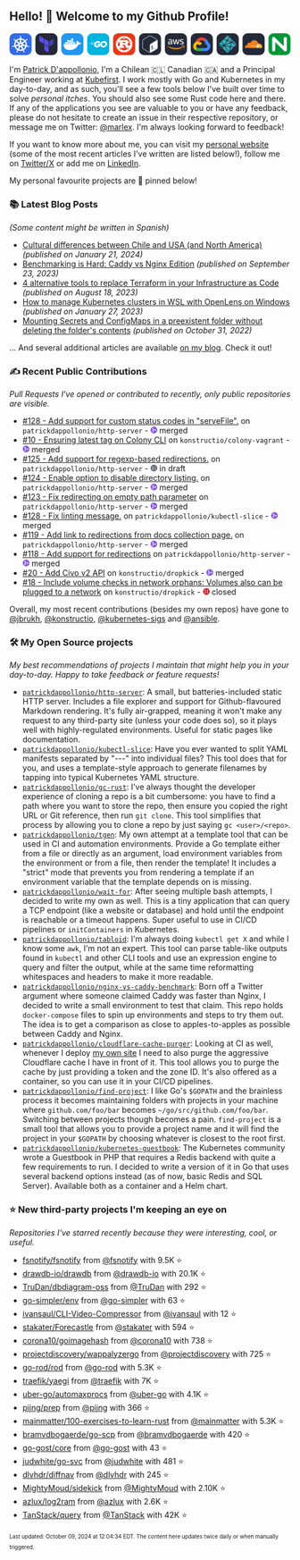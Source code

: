 <!-- DO NOT EDIT THIS FILE DIRECTLY! This file was automatically generated from the tool in this repo. -->

## Hello! 👋 Welcome to my Github Profile!

<p align="center">
  <picture>
    <source media="(prefers-color-scheme: dark)" srcset="images/icons-dark.png">
    <source media="(prefers-color-scheme: light)" srcset="images/icons-light.png">
    <img src="images/icons-dark.png" alt="technologies I use">
  </picture>
</p>

I'm [Patrick D'appollonio](https://www.patrickdap.com), I'm a Chilean 🇨🇱 Canadian 🇨🇦 and a Principal Engineer working at [Kubefirst](https://kubefirst.io). I work mostly with Go and Kubernetes in my day-to-day, and as such, you'll see a few tools below I've built over time to solve *personal itches*. You should also see some Rust code here and there. If any of the applications you see are valuable to you or have any feedback, please do not hesitate to create an issue in their respective repository, or message me on Twitter: [@marlex](https://twitter.com/marlex). I'm always looking forward to feedback!

If you want to know more about me, you can visit my [personal website](https://www.patrickdap.com) (some of the most recent articles I've written are listed below!), follow me on [Twitter/X](https://twitter.com/marlex) or add me on [LinkedIn](https://www.linkedin.com/in/patrickdappollonio/).

My personal favourite projects are 📌 pinned below!
### 📚 Latest Blog Posts

*(Some content might be written in Spanish)*


* [Cultural differences between Chile and USA (and North America)](https://www.patrickdap.com/post/cultural-differences-chile-usa/?ref=github-profile) *(published on January 21, 2024)*
* [Benchmarking is Hard: Caddy vs Nginx Edition](https://www.patrickdap.com/post/benchmarking-is-hard/?ref=github-profile) *(published on September 23, 2023)*
* [4 alternative tools to replace Terraform in your Infrastructure as Code](https://www.patrickdap.com/post/ideas-replace-terraform/?ref=github-profile) *(published on August 18, 2023)*
* [How to manage Kubernetes clusters in WSL with OpenLens on Windows](https://www.patrickdap.com/post/openlens-wsl/?ref=github-profile) *(published on January 27, 2023)*
* [Mounting Secrets and ConfigMaps in a preexistent folder without deleting the folder's contents](https://www.patrickdap.com/post/mounting-secrets-configmaps-without-deleting/?ref=github-profile) *(published on October 31, 2022)*

... And several additional articles are available [on my blog](https://www.patrickdap.com/). Check it out!
### ✍️ Recent Public Contributions

*Pull Requests I've opened or contributed to recently, only public repositories are visible.*


* [#128 - Add support for custom status codes in "serveFile".](https://github.com/patrickdappollonio/http-server/pull/128) on `patrickdappollonio/http-server` - <img src="images/github-merged.png" width="12px" height="12px"> merged
* [#10 - Ensuring latest tag on Colony CLI](https://github.com/konstructio/colony-vagrant/pull/10) on `konstructio/colony-vagrant` - <img src="images/github-merged.png" width="12px" height="12px"> merged
* [#125 - Add support for regexp-based redirections.](https://github.com/patrickdappollonio/http-server/pull/125) on `patrickdappollonio/http-server` - <img src="images/github-draft.png" width="12px" height="12px"> in draft
* [#124 - Enable option to disable directory listing.](https://github.com/patrickdappollonio/http-server/pull/124) on `patrickdappollonio/http-server` - <img src="images/github-merged.png" width="12px" height="12px"> merged
* [#123 - Fix redirecting on empty path parameter](https://github.com/patrickdappollonio/http-server/pull/123) on `patrickdappollonio/http-server` - <img src="images/github-merged.png" width="12px" height="12px"> merged
* [#128 - Fix linting message.](https://github.com/patrickdappollonio/kubectl-slice/pull/128) on `patrickdappollonio/kubectl-slice` - <img src="images/github-merged.png" width="12px" height="12px"> merged
* [#119 - Add link to redirections from docs collection page.](https://github.com/patrickdappollonio/http-server/pull/119) on `patrickdappollonio/http-server` - <img src="images/github-merged.png" width="12px" height="12px"> merged
* [#118 - Add support for redirections](https://github.com/patrickdappollonio/http-server/pull/118) on `patrickdappollonio/http-server` - <img src="images/github-merged.png" width="12px" height="12px"> merged
* [#20 - Add Civo v2 API](https://github.com/konstructio/dropkick/pull/20) on `konstructio/dropkick` - <img src="images/github-merged.png" width="12px" height="12px"> merged
* [#18 - Include volume checks in network orphans: Volumes also can be plugged to a network](https://github.com/konstructio/dropkick/pull/18) on `konstructio/dropkick` - <img src="images/github-closed.png" width="12px" height="12px"> closed

Overall, my most recent contributions (besides my own repos) have gone to 
[@jbrukh](https://github.com/jbrukh),
[@konstructio](https://github.com/konstructio),
[@kubernetes-sigs](https://github.com/kubernetes-sigs)
and [@ansible](https://github.com/ansible).
### 🛠️ My Open Source projects

*My best recommendations of projects I maintain that might help you in your day-to-day. Happy to take feedback or feature requests!*


* [`patrickdappollonio/http-server`](https://github.com/patrickdappollonio/http-server): A small, but batteries-included static HTTP server. Includes a file explorer and support for Github-flavoured Markdown rendering. It's fully air-grapped, meaning it won't make any request to any third-party site (unless your code does so), so it plays well with highly-regulated environments. Useful for static pages like documentation.
* [`patrickdappollonio/kubectl-slice`](https://github.com/patrickdappollonio/kubectl-slice): Have you ever wanted to split YAML manifests separated by "---" into individual files? This tool does that for you, and uses a template-style approach to generate filenames by tapping into typical Kubernetes YAML structure.
* [`patrickdappollonio/gc-rust`](https://github.com/patrickdappollonio/gc-rust): I've always thought the developer experience of cloning a repo is a bit cumbersome: you have to find a path where you want to store the repo, then ensure you copied the right URL or Git reference, then run `git clone`. This tool simplifies that process by allowing you to clone a repo by just saying `gc <user>/<repo>`.
* [`patrickdappollonio/tgen`](https://github.com/patrickdappollonio/tgen): My own attempt at a template tool that can be used in CI and automation environments. Provide a Go template either from a file or directly as an argument, load environment variables from the environment or from a file, then render the template! It includes a "strict" mode that prevents you from rendering a template if an environment variable that the template depends on is missing.
* [`patrickdappollonio/wait-for`](https://github.com/patrickdappollonio/wait-for): After seeing multiple bash attempts, I decided to write my own as well. This is a tiny application that can query a TCP endpoint (like a website or database) and hold until the endpoint is reachable or a timeout happens. Super useful to use in CI/CD pipelines or `initContainers` in Kubernetes.
* [`patrickdappollonio/tabloid`](https://github.com/patrickdappollonio/tabloid): I'm always doing `kubectl get X` and while I know some `awk`, I'm not an expert. This tool can parse table-like outputs found in `kubectl` and other CLI tools and use an expression engine to query and filter the output, while at the same time reformatting whitespaces and headers to make it more readable.
* [`patrickdappollonio/nginx-vs-caddy-benchmark`](https://github.com/patrickdappollonio/nginx-vs-caddy-benchmark): Born off a Twitter argument where someone claimed Caddy was faster than Nginx, I decided to write a small environment to test that claim. This repo holds `docker-compose` files to spin up environments and steps to try them out. The idea is to get a comparison as close to apples-to-apples as possible between Caddy and Nginx.
* [`patrickdappollonio/cloudflare-cache-purger`](https://github.com/patrickdappollonio/cloudflare-cache-purger): Looking at CI as well, whenever I deploy [my own site](https://www.patrickdap.com) I need to also purge the aggressive Cloudflare cache I have in front of it. This tool allows you to purge the cache by just providing a token and the zone ID. It's also offered as a container, so you can use it in your CI/CD pipelines.
* [`patrickdappollonio/find-project`](https://github.com/patrickdappollonio/find-project): I like Go's `$GOPATH` and the brainless process it becomes maintaining folders with projects in your machine where `github.com/foo/bar` becomes `~/go/src/github.com/foo/bar`. Switching between projects though becomes a pain. `find-project` is a small tool that allows you to provide a project name and it will find the project in your `$GOPATH` by choosing whatever is closest to the root first.
* [`patrickdappollonio/kubernetes-guestbook`](https://github.com/patrickdappollonio/kubernetes-guestbook): The Kubernetes community wrote a Guestbook in PHP that requires a Redis backend with quite a few requirements to run. I decided to write a version of it in Go that uses several backend options instead (as of now, basic Redis and SQL Server). Available both as a container and a Helm chart.
### ⭐ New third-party projects I'm keeping an eye on

*Repositories I've starred recently because they were interesting, cool, or useful.*


* [fsnotify/fsnotify](https://github.com/fsnotify/fsnotify) from [@fsnotify](https://github.com/fsnotify) with 9.5K ⭐️
* [drawdb-io/drawdb](https://github.com/drawdb-io/drawdb) from [@drawdb-io](https://github.com/drawdb-io) with 20.1K ⭐️
* [TruDan/dbdiagram-oss](https://github.com/TruDan/dbdiagram-oss) from [@TruDan](https://github.com/TruDan) with 292 ⭐️
* [go-simpler/env](https://github.com/go-simpler/env) from [@go-simpler](https://github.com/go-simpler) with 63 ⭐️
* [ivansaul/CLI-Video-Compressor](https://github.com/ivansaul/CLI-Video-Compressor) from [@ivansaul](https://github.com/ivansaul) with 12 ⭐️
* [stakater/Forecastle](https://github.com/stakater/Forecastle) from [@stakater](https://github.com/stakater) with 594 ⭐️
* [corona10/goimagehash](https://github.com/corona10/goimagehash) from [@corona10](https://github.com/corona10) with 738 ⭐️
* [projectdiscovery/wappalyzergo](https://github.com/projectdiscovery/wappalyzergo) from [@projectdiscovery](https://github.com/projectdiscovery) with 725 ⭐️
* [go-rod/rod](https://github.com/go-rod/rod) from [@go-rod](https://github.com/go-rod) with 5.3K ⭐️
* [traefik/yaegi](https://github.com/traefik/yaegi) from [@traefik](https://github.com/traefik) with 7K ⭐️
* [uber-go/automaxprocs](https://github.com/uber-go/automaxprocs) from [@uber-go](https://github.com/uber-go) with 4.1K ⭐️
* [pijng/prep](https://github.com/pijng/prep) from [@pijng](https://github.com/pijng) with 366 ⭐️
* [mainmatter/100-exercises-to-learn-rust](https://github.com/mainmatter/100-exercises-to-learn-rust) from [@mainmatter](https://github.com/mainmatter) with 5.3K ⭐️
* [bramvdbogaerde/go-scp](https://github.com/bramvdbogaerde/go-scp) from [@bramvdbogaerde](https://github.com/bramvdbogaerde) with 420 ⭐️
* [go-gost/core](https://github.com/go-gost/core) from [@go-gost](https://github.com/go-gost) with 43 ⭐️
* [judwhite/go-svc](https://github.com/judwhite/go-svc) from [@judwhite](https://github.com/judwhite) with 481 ⭐️
* [dlvhdr/diffnav](https://github.com/dlvhdr/diffnav) from [@dlvhdr](https://github.com/dlvhdr) with 245 ⭐️
* [MightyMoud/sidekick](https://github.com/MightyMoud/sidekick) from [@MightyMoud](https://github.com/MightyMoud) with 2.10K ⭐️
* [azlux/log2ram](https://github.com/azlux/log2ram) from [@azlux](https://github.com/azlux) with 2.6K ⭐️
* [TanStack/query](https://github.com/TanStack/query) from [@TanStack](https://github.com/TanStack) with 42K ⭐️

<sup><sub>Last updated: October 09, 2024 at 12:04:34 EDT. The content here updates twice daily or when manually triggered.</sup></sub>